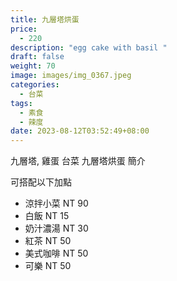 ```yaml
---
title: 九層塔烘蛋
price:
  - 220
description: "egg cake with basil "
draft: false
weight: 70
image: images/img_0367.jpeg
categories:
  - 台菜
tags:
  - 素食
  - 辣度
date: 2023-08-12T03:52:49+08:00
---
```

九層塔, 雞蛋
台菜 九層塔烘蛋 簡介

可搭配以下加點

- 涼拌小菜  NT 90
- 白飯 NT 15
- 奶汁濃湯 NT 30
- 紅茶  NT 50
- 美式咖啡 NT 50
- 可樂 NT 50
